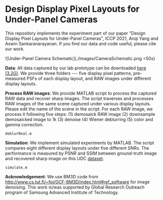 # Design Display Pixel Layouts for Under-Panel Cameras

This repository implements the experiment part of our paper "Design Display Pixel Layouts for Under-Panel Cameras", ICCP 2021, Anqi Yang and Aswin Sankaranarayanan. If you find our data and code useful, please cite our work.

![Under-Panel Camera Schematic](./images/CameraSchematic.png =50x)

**Data**: All data captured by our lab prototype can be downloaded [here (3.2G)](https://drive.google.com/file/d/1De8eouvuwsy_EODPU9bW4TrxvT_aJQDy/view?usp=sharing). We provide three folders --- five display pixel patterns, pre-measured PSFs of each display layout, and RAW images under different display layouts.

**Process RAW images**: We provide MATLAB script to process the captured RAW data and recover sharp images. The script traverses and processes RAW images of the same scene captured under various display layouts. Please edit the name of the scene in the script. For each RAW image, we process it following five steps: (1) demosaick RAW image (2) downsample demosaicked image to 1k (3) denoise (4) Wiener deblurring (5) color and gamma correction.
```
deblurReal.m
```

**Simulation**: We implement simulated experiments by MATLAB. The script compares eight different display layouts under five different SNRs. The performance is measured by PSNR and SSIM between ground-truth image and recovered sharp image on this UDC [dataset](https://yzhouas.github.io/projects/UDC/udc.html).
```
simulate.m
```

**Acknowledgement**: We use BM3D code from http://www.cs.tut.fi/~foi/GCF-BM3D/index.html#ref_software for image denoising. This work is/was supported by Global Research Outreach program of Samsung Advanced Institute of Technology.

